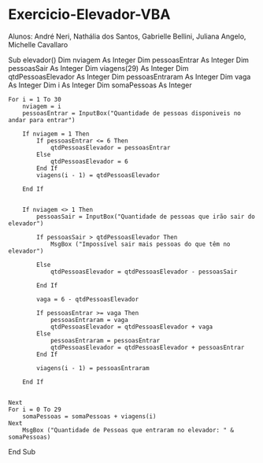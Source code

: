 # Exercicio-Elevador-VBA
Alunos: André Neri, Nathália dos Santos, Gabrielle Bellini, Juliana Angelo, Michelle Cavallaro

Sub elevador()
    Dim nviagem As Integer
    Dim pessoasEntrar As Integer
    Dim pessoasSair As Integer
    Dim viagens(29) As Integer
    Dim qtdPessoasElevador As Integer
    Dim pessoasEntraram As Integer
    Dim vaga As Integer
    Dim i As Integer
    Dim somaPessoas As Integer
    
    
    For i = 1 To 30
        nviagem = i
        pessoasEntrar = InputBox("Quantidade de pessoas disponiveis no andar para entrar")
        
        If nviagem = 1 Then
            If pessoasEntrar <= 6 Then
                qtdPessoasElevador = pessoasEntrar
            Else
                qtdPessoasElevador = 6
            End If
            viagens(i - 1) = qtdPessoasElevador
            
        End If
        
        
        If nviagem <> 1 Then
            pessoasSair = InputBox("Quantidade de pessoas que irão sair do elevador")
            
            If pessoasSair > qtdPessoasElevador Then
                MsgBox ("Impossível sair mais pessoas do que têm no elevador")
                
            Else
                qtdPessoasElevador = qtdPessoasElevador - pessoasSair
                
            End If
        
            vaga = 6 - qtdPessoasElevador
            
            If pessoasEntrar >= vaga Then
                pessoasEntraram = vaga
                qtdPessoasElevador = qtdPessoasElevador + vaga
            Else
                pessoasEntraram = pessoasEntrar
                qtdPessoasElevador = qtdPessoasElevador + pessoasEntrar
            End If
        
            viagens(i - 1) = pessoasEntraram
            
        End If
                
               
    Next
    For i = 0 To 29
        somaPessoas = somaPessoas + viagens(i)
    Next
        MsgBox ("Quantidade de Pessoas que entraram no elevador: " & somaPessoas)
          
End Sub
